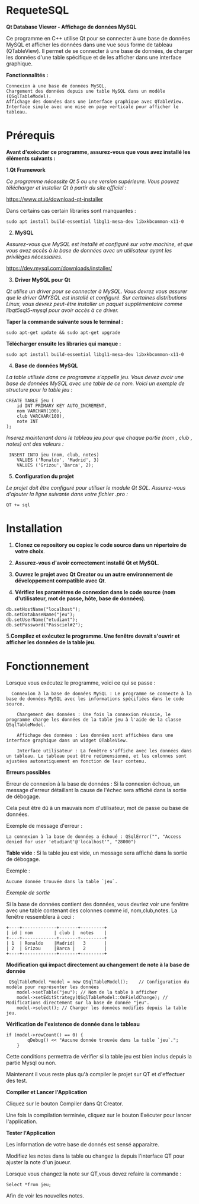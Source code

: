 # RequeteSQL

**Qt Database Viewer - Affichage de données MySQL**

Ce programme en C++ utilise Qt pour se connecter à une base de données MySQL et afficher les données dans une vue sous forme de tableau (QTableView). 
Il permet de se connecter à une base de données, de charger les données d'une table spécifique et de les afficher dans une interface graphique.

**Fonctionnalités :**

    Connexion à une base de données MySQL.
    Chargement des données depuis une table MySQL dans un modèle (QSqlTableModel).
    Affichage des données dans une interface graphique avec QTableView.
    Interface simple avec une mise en page verticale pour afficher le tableau.

# Prérequis

**Avant d'exécuter ce programme, assurez-vous que vous avez installé les éléments suivants :**

1.**Qt Framework**

*Ce programme nécessite Qt 5 ou une version supérieure. Vous pouvez télécharger et installer Qt à partir du site officiel :*

https://www.qt.io/download-qt-installer

Dans certains cas certain libraries sont manquantes :

```
sudo apt install build-essential libgl1-mesa-dev libxkbcommon-x11-0
```

2. **MySQL**

*Assurez-vous que MySQL est installé et configuré sur votre machine, et que vous avez accès à la base de données avec un utilisateur ayant les privilèges nécessaires.*

https://dev.mysql.com/downloads/installer/

3. **Driver MySQL pour Qt**

*Qt utilise un driver pour se connecter à MySQL. Vous devrez vous assurer que le driver QMYSQL est installé et configuré. Sur certaines distributions Linux, vous devrez peut-être installer un paquet supplémentaire comme libqt5sql5-mysql pour avoir accès à ce driver.*

**Taper la commande suivante sous le terminal :**
```
sudo apt-get update && sudo apt-get upgrade
```
**Télécharger ensuite les libraries qui manque :**
```
sudo apt install build-essential libgl1-mesa-dev libxkbcommon-x11-0
```
4. **Base de données MySQL**

*La table utilisée dans ce programme s'appelle jeu. Vous devez avoir une base de données MySQL avec une table de ce nom. Voici un exemple de structure pour la table jeu :*
```
CREATE TABLE jeu (
    id INT PRIMARY KEY AUTO_INCREMENT,
    nom VARCHAR(100),
    club VARCHAR(100),
    note INT
);
```
*Inserez maintenant dans le tableau jeu pour que chaque partie (nom , club , notes) ont des valeurs :*
```
 INSERT INTO jeu (nom, club, notes)
    VALUES ('Ronaldo', 'Madrid', 3)
    VALUES ('Grizou','Barca', 2);
```
5. **Configuration du projet**

*Le projet doit être configuré pour utiliser le module Qt SQL. Assurez-vous d'ajouter la ligne suivante dans votre fichier .pro :*
```
QT += sql

```
# Installation

1. **Clonez ce repository ou copiez le code source dans un répertoire de votre choix**.

2. **Assurez-vous d'avoir correctement installé Qt et MySQL**.

3. **Ouvrez le projet avec Qt Creator ou un autre environnement de développement compatible avec Qt**.

4. **Vérifiez les paramètres de connexion dans le code source** **(nom d'utilisateur, mot de passe, hôte, base de données)**.
```
db.setHostName("localhost");
db.setDatabaseName("jeu");
db.setUserName("etudiant");
db.setPassword("Passciel#2");
```
5.**Compilez et exécutez le programme. Une fenêtre devrait s'ouvrir et afficher les données de la table jeu**.

# Fonctionnement

Lorsque vous exécutez le programme, voici ce qui se passe :
```
  Connexion à la base de données MySQL : Le programme se connecte à la base de données MySQL avec les informations spécifiées dans le code source.

    Chargement des données : Une fois la connexion réussie, le programme charge les données de la table jeu à l'aide de la classe QSqlTableModel.

    Affichage des données : Les données sont affichées dans une interface graphique dans un widget QTableView.

    Interface utilisateur : La fenêtre s'affiche avec les données dans un tableau. Le tableau peut être redimensionné, et les colonnes sont ajustées automatiquement en fonction de leur contenu.
   ``` 
**Erreurs possibles**

Erreur de connexion à la base de données : Si la connexion échoue, un message d'erreur détaillant la cause de l'échec sera affiché dans la sortie de débogage. 

Cela peut être dû à un mauvais nom d'utilisateur, mot de passe ou base de données.

Exemple de message d'erreur :
```
La connexion à la base de données a échoué : QSqlError("", "Access denied for user 'etudiant'@'localhost'", "28000")
```
**Table vide** : Si la table jeu est vide, un message sera affiché dans la sortie de débogage.

Exemple :
```
Aucune donnée trouvée dans la table `jeu`.
```
*Exemple de sortie*

Si la base de données contient des données, vous devriez voir une fenêtre avec une table contenant des colonnes comme id, nom,club,notes. La fenêtre ressemblera à ceci :
```
+----+-------------+-------+---------+
| id | nom        | club |  notes    |
+----+-------------+-------+---------+
| 1  | Ronaldo    |Madrid|   3       |
| 2  | Grizou     |Barca |   2       |
+----+-------------+-------+---------+
```
**Modification qui impact directement au changement de note à la base de donnée**
```
 QSqlTableModel *model = new QSqlTableModel();    // Configuration du modèle pour représenter les données
    model->setTable("jeu"); // Nom de la table à afficher
    model->setEditStrategy(QSqlTableModel::OnFieldChange); // Modifications directement sur la base de donnée "jeu".
    model->select(); // Charger les données modifiés depuis la table jeu.
```
**Vérification de l'existence de donnée dans le tableau** 
```
if (model->rowCount() == 0) {
        qDebug() << "Aucune donnée trouvée dans la table `jeu`.";
    }
```
Cette conditions permettra de vérifier si la table jeu est bien inclus depuis la partie Mysql ou non.

Maintenant il vous reste plus qu'à compiler le projet sur QT et d'effectuer des test.

**Compiler et Lancer l'Application**

Cliquez sur le bouton Compiler dans Qt Creator.

Une fois la compilation terminée, cliquez sur le bouton Exécuter pour lancer l'application.

**Tester l'Application**

Les information de votre base de donnés est sensé apparaitre.

Modifiez les notes dans la table ou changez la depuis l'interface QT pour ajuster la note d'un joueur.

Lorsque vous changez la note sur QT,vous devez refaire la commande :

    Select *from jeu;
    
Afin de voir les nouvelles notes.
    
